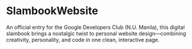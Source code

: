 # SlambookWebsite
An official entry for the Google Developers Club (N.U. Manila), this digital slambook brings a nostalgic twist to personal website design—combining creativity, personality, and code in one clean, interactive page.
